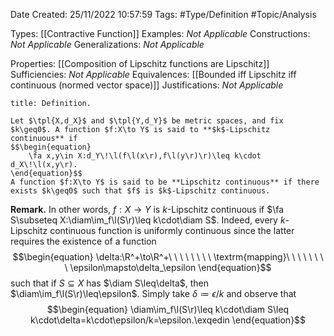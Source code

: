 <div class="topSpace"></div>

Date Created: 25/11/2022 10:57:59
Tags: #Type/Definition #Topic/Analysis

Types: [[Contractive Function]]
Examples: _Not Applicable_
Constructions: _Not Applicable_
Generalizations: _Not Applicable_

Properties: [[Composition of Lipschitz functions are Lipschitz]]
Sufficiencies: _Not Applicable_
Equivalences: [[Bounded iff Lipschitz iff continuous (normed vector space)]]
Justifications: _Not Applicable_

``` ad-Definition
title: Definition.

Let $\tpl{X,d_X}$ and $\tpl{Y,d_Y}$ be metric spaces, and fix $k\geq0$. A function $f:X\to Y$ is said to **$k$-Lipschitz continuous** if
$$\begin{equation}
    \fa x,y\in X:d_Y\!\l(f\l(x\r),f\l(y\r)\r)\leq k\cdot d_X\!\l(x,y\r).
\end{equation}$$
A function $f:X\to Y$ is said to be **Lipschitz continuous** if there exists $k\geq0$ such that $f$ is $k$-Lipschitz continuous.

```

<b>Remark.</b> In other words, $f:X\to Y$ is $k$-Lipschitz continuous if $\fa S\subseteq X:\diam\im_f\l(S\r)\leq k\cdot\diam S$. Indeed, every $k$-Lipschitz continuous function is uniformly continuous since the latter requires the existence of a function
$$\begin{equation}
    \delta:\R^+\to\R^+\ \ \ \ \ \ \ \ \textrm{mapping}\ \ \ \ \ \ \ \ \epsilon\mapsto\delta_\epsilon
\end{equation}$$
such that if $S\subseteq X$ has $\diam S\leq\delta$, then $\diam\im_f\l(S\r)\leq\epsilon$. Simply take $\delta\coloneqq\epsilon/k$ and observe that
$$\begin{equation}
    \diam\im_f\l(S\r)\leq k\cdot\diam S\leq k\cdot\delta=k\cdot\epsilon/k=\epsilon.\exqedin
\end{equation}$$
